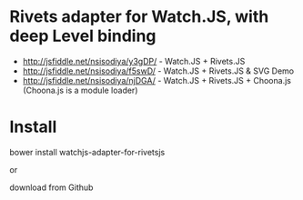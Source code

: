Rivets adapter for Watch.JS, with deep Level binding
====================================================

* http://jsfiddle.net/nsisodiya/y3gDP/ - Watch.JS + Rivets.JS 
* http://jsfiddle.net/nsisodiya/f5swD/ - Watch.JS + Rivets.JS & SVG Demo
* http://jsfiddle.net/nsisodiya/njDGA/ -  Watch.JS + Rivets.JS + Choona.js (Choona.js is a module loader) 

Install
=======
bower install watchjs-adapter-for-rivetsjs

or

download from Github
